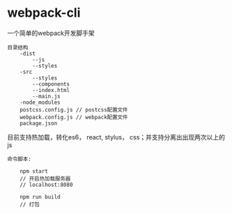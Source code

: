 # webpack-cli

一个简单的webpack开发脚手架

```
目录结构
    -dist 
        --js
        --styles
    -src
        --styles
        --components
        --index.html
        --main.js
    -node_modules
    postcss.config.js // postcss配置文件
    webpack.config.js // webpack配置文件
    package.json
```

目前支持热加载，转化es6， react, stylus， css；并支持分离出出现两次以上的js

```
命令脚本:

    npm start
    // 开启热加载服务器
    // localhost:8080

    npm run build
    // 打包
```